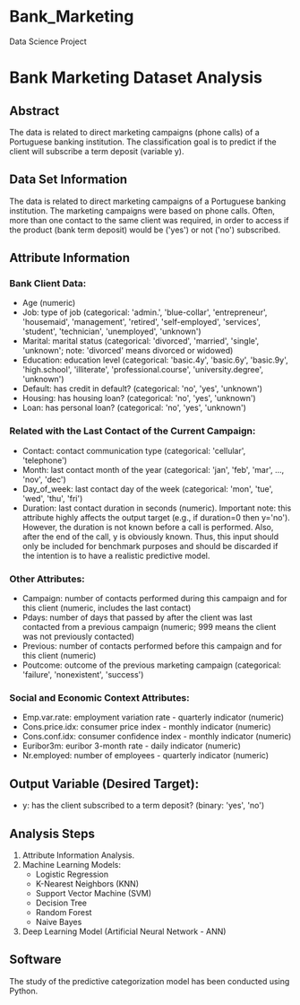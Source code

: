 # Bank_Marketing
Data Science Project 
# Bank Marketing Dataset Analysis

## Abstract

The data is related to direct marketing campaigns (phone calls) of a Portuguese banking institution. The classification goal is to predict if the client will subscribe a term deposit (variable y).

## Data Set Information

The data is related to direct marketing campaigns of a Portuguese banking institution. The marketing campaigns were based on phone calls. Often, more than one contact to the same client was required, in order to access if the product (bank term deposit) would be ('yes') or not ('no') subscribed.

## Attribute Information

### Bank Client Data:
- Age (numeric)
- Job: type of job (categorical: 'admin.', 'blue-collar', 'entrepreneur', 'housemaid', 'management', 'retired', 'self-employed', 'services', 'student', 'technician', 'unemployed', 'unknown')
- Marital: marital status (categorical: 'divorced', 'married', 'single', 'unknown'; note: 'divorced' means divorced or widowed)
- Education: education level (categorical: 'basic.4y', 'basic.6y', 'basic.9y', 'high.school', 'illiterate', 'professional.course', 'university.degree', 'unknown')
- Default: has credit in default? (categorical: 'no', 'yes', 'unknown')
- Housing: has housing loan? (categorical: 'no', 'yes', 'unknown')
- Loan: has personal loan? (categorical: 'no', 'yes', 'unknown')

### Related with the Last Contact of the Current Campaign:
- Contact: contact communication type (categorical: 'cellular', 'telephone')
- Month: last contact month of the year (categorical: 'jan', 'feb', 'mar', ..., 'nov', 'dec')
- Day_of_week: last contact day of the week (categorical: 'mon', 'tue', 'wed', 'thu', 'fri')
- Duration: last contact duration in seconds (numeric). Important note: this attribute highly affects the output target (e.g., if duration=0 then y='no'). However, the duration is not known before a call is performed. Also, after the end of the call, y is obviously known. Thus, this input should only be included for benchmark purposes and should be discarded if the intention is to have a realistic predictive model.

### Other Attributes:
- Campaign: number of contacts performed during this campaign and for this client (numeric, includes the last contact)
- Pdays: number of days that passed by after the client was last contacted from a previous campaign (numeric; 999 means the client was not previously contacted)
- Previous: number of contacts performed before this campaign and for this client (numeric)
- Poutcome: outcome of the previous marketing campaign (categorical: 'failure', 'nonexistent', 'success')

### Social and Economic Context Attributes:
- Emp.var.rate: employment variation rate - quarterly indicator (numeric)
- Cons.price.idx: consumer price index - monthly indicator (numeric)
- Cons.conf.idx: consumer confidence index - monthly indicator (numeric)
- Euribor3m: euribor 3-month rate - daily indicator (numeric)
- Nr.employed: number of employees - quarterly indicator (numeric)

## Output Variable (Desired Target):
- y: has the client subscribed to a term deposit? (binary: 'yes', 'no')

## Analysis Steps
1. Attribute Information Analysis.
2. Machine Learning Models:
   - Logistic Regression
   - K-Nearest Neighbors (KNN)
   - Support Vector Machine (SVM)
   - Decision Tree
   - Random Forest
   - Naive Bayes
3. Deep Learning Model (Artificial Neural Network - ANN)

## Software 
The study of the predictive categorization model has been conducted using Python.
